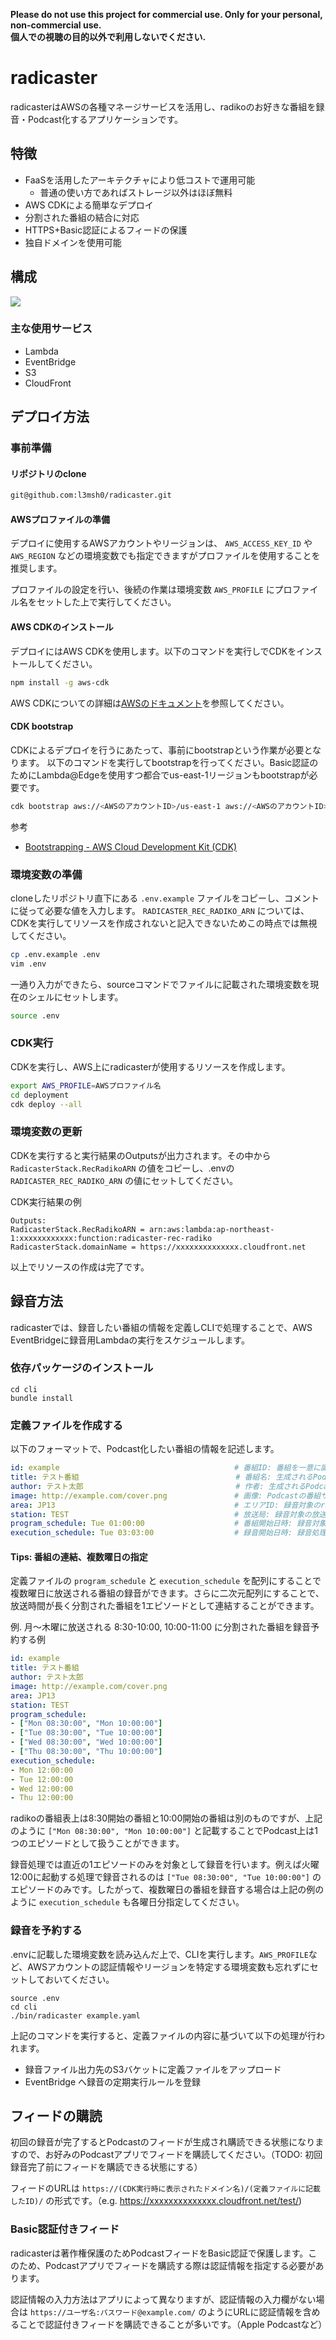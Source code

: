**Please do not use this project for commercial use. Only for your personal, non-commercial use.**</br>
**個人での視聴の目的以外で利用しないでください.**

# radicaster

radicasterはAWSの各種マネージサービスを活用し、radikoのお好きな番組を録音・Podcast化するアプリケーションです。

## 特徴

- FaaSを活用したアーキテクチャにより低コストで運用可能
    - 普通の使い方であればストレージ以外はほぼ無料
- AWS CDKによる簡単なデプロイ
- 分割された番組の結合に対応
- HTTPS+Basic認証によるフィードの保護
- 独自ドメインを使用可能

## 構成

![](./radicaster.png)

### 主な使用サービス

- Lambda
- EventBridge
- S3
- CloudFront

## デプロイ方法

### 事前準備

#### リポジトリのclone

```bash
git@github.com:l3msh0/radicaster.git
```

#### AWSプロファイルの準備

デプロイに使用するAWSアカウントやリージョンは、 `AWS_ACCESS_KEY_ID` や `AWS_REGION` などの環境変数でも指定できますがプロファイルを使用することを推奨します。

プロファイルの設定を行い、後続の作業は環境変数 `AWS_PROFILE` にプロファイル名をセットした上で実行してください。

#### AWS CDKのインストール

デプロイにはAWS CDKを使用します。以下のコマンドを実行しでCDKをインストールしてください。

```bash
npm install -g aws-cdk
```

AWS CDKについての詳細は[AWSのドキュメント](https://docs.aws.amazon.com/cdk/latest/guide/getting_started.html)を参照してください。

#### CDK bootstrap

CDKによるデプロイを行うにあたって、事前にbootstrapという作業が必要となります。
以下のコマンドを実行してbootstrapを行ってください。Basic認証のためにLambda@Edgeを使用すつ都合でus-east-1リージョンもbootstrapが必要です。

```bash
cdk bootstrap aws://<AWSのアカウントID>/us-east-1 aws://<AWSのアカウントID>/ap-northeast-1
```

参考
- [Bootstrapping - AWS Cloud Development Kit (CDK)](https://docs.aws.amazon.com/cdk/latest/guide/bootstrapping.html)

### 環境変数の準備

cloneしたリポジトリ直下にある `.env.example` ファイルをコピーし、コメントに従って必要な値を入力します。
`RADICASTER_REC_RADIKO_ARN` については、CDKを実行してリソースを作成されないと記入できないためこの時点では無視してください。

```bash
cp .env.example .env
vim .env
```

一通り入力ができたら、sourceコマンドでファイルに記載された環境変数を現在のシェルにセットします。

```bash
source .env
```

### CDK実行

CDKを実行し、AWS上にradicasterが使用するリソースを作成します。

```bash
export AWS_PROFILE=AWSプロファイル名
cd deployment
cdk deploy --all
```

### 環境変数の更新

CDKを実行すると実行結果のOutputsが出力されます。その中から `RadicasterStack.RecRadikoARN` の値をコピーし、.envの `RADICASTER_REC_RADIKO_ARN` の値にセットしてください。

CDK実行結果の例
```
Outputs:
RadicasterStack.RecRadikoARN = arn:aws:lambda:ap-northeast-1:xxxxxxxxxxxx:function:radicaster-rec-radiko
RadicasterStack.domainName = https://xxxxxxxxxxxxxx.cloudfront.net
```

以上でリソースの作成は完了です。

## 録音方法

radicasterでは、録音したい番組の情報を定義しCLIで処理することで、AWS EventBridgeに録音用Lambdaの実行をスケジュールします。

### 依存パッケージのインストール

```
cd cli
bundle install
```

### 定義ファイルを作成する

以下のフォーマットで、Podcast化したい番組の情報を記述します。

```yaml
id: example                                       # 番組ID: 番組を一意に識別する文字列で、AWSの各種リソースの命名やURLなどに使用されます
title: テスト番組                                   # 番組名: 生成されるPodcastフィードの番組名に使用されます
author: テスト太郎                                  # 作者: 生成されるPodcastの作者フィールドに使用されます
image: http://example.com/cover.png               # 画像: Podcastの番組サムネイルに使用する画像のURLを指定します
area: JP13                                        # エリアID: 録音対象のradikoのエリアIDを指定します。デプロイ時にradikoプレミアムの認証情報を指定しない場合はJP13のみ指定できます。
station: TEST                                     # 放送局: 録音対象の放送局を指定します
program_schedule: Tue 01:00:00                    # 番組開始日時: 録音対象番組の放送開始曜日と時間を日本時間で指定します
execution_schedule: Tue 03:03:00                  # 録音開始日時: 録音処理を実行する曜日と日時を日本時間で指定します。録音処理は番組の放送が終了してから実行してください。
```

#### Tips: 番組の連結、複数曜日の指定

定義ファイルの `program_schedule` と `execution_schedule` を配列にすることで複数曜日に放送される番組の録音ができます。さらに二次元配列にすることで、放送時間が長く分割された番組を1エピソードとして連結することができます。

例. 月〜木曜に放送される 8:30-10:00, 10:00-11:00 に分割された番組を録音予約する例

```yaml
id: example
title: テスト番組
author: テスト太郎
image: http://example.com/cover.png
area: JP13
station: TEST
program_schedule:
- ["Mon 08:30:00", "Mon 10:00:00"]
- ["Tue 08:30:00", "Tue 10:00:00"]
- ["Wed 08:30:00", "Wed 10:00:00"]
- ["Thu 08:30:00", "Thu 10:00:00"]
execution_schedule:
- Mon 12:00:00
- Tue 12:00:00
- Wed 12:00:00
- Thu 12:00:00
```

radikoの番組表上は8:30開始の番組と10:00開始の番組は別のものですが、上記のように `["Mon 08:30:00", "Mon 10:00:00"]` と記載することでPodcast上は1つのエピソードとして扱うことができます。

録音処理では直近の1エピソードのみを対象として録音を行います。例えば火曜12:00に起動する処理で録音されるのは `["Tue 08:30:00", "Tue 10:00:00"]` のエピソードのみです。したがって、複数曜日の番組を録音する場合は上記の例のように `execution_schedule` も各曜日分指定してください。


### 録音を予約する

.envに記載した環境変数を読み込んだ上で、CLIを実行します。`AWS_PROFILE`など、AWSアカウントの認証情報やリージョンを特定する環境変数も忘れずにセットしておいてください。

```
source .env
cd cli
./bin/radicaster example.yaml
```

上記のコマンドを実行すると、定義ファイルの内容に基づいて以下の処理が行われます。

- 録音ファイル出力先のS3バケットに定義ファイルをアップロード
- EventBridge へ録音の定期実行ルールを登録

## フィードの購読

初回の録音が完了するとPodcastのフィードが生成され購読できる状態になりますので、お好みのPodcastアプリでフィードを購読してください。（TODO: 初回録音完了前にフィードを購読できる状態にする）

フィードのURLは `https://(CDK実行時に表示されたドメイン名)/(定義ファイルに記載したID)/` の形式です。（e.g. https://xxxxxxxxxxxxxx.cloudfront.net/test/)

### Basic認証付きフィード

radicasterは著作権保護のためPodcastフィードをBasic認証で保護します。このため、Podcastアプリでフィードを購読する際は認証情報を指定する必要があります。

認証情報の入力方法はアプリによって異なりますが、認証情報の入力欄がない場合は `https://ユーザ名:パスワード@example.com/` のようにURLに認証情報を含めることで認証付きフィードを購読できることが多いです。（Apple Podcastなど）
